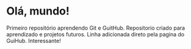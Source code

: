 # Olá, mundo!
Primeiro repositório aprendendo Git e GuitHub.
Repositorio criado para aprendizado e projetos futuros.
Linha adicionada direto pela pagina do GuiHub. Interessante!
